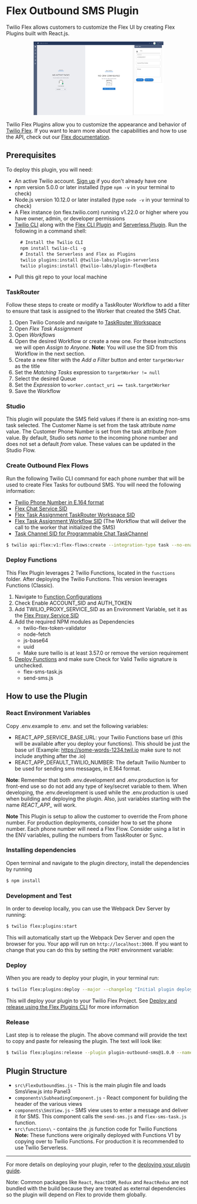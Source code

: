 # Flex Outbound SMS Plugin

Twilio Flex allows customers to customize the Flex UI by creating Flex Plugins built with React.js. 

<p align="center">
    <img src="assets/FlexOutboundSms.png" height="200" >

Twilio Flex Plugins allow you to customize the appearance and behavior of [Twilio Flex](https://www.twilio.com/flex). If you want to learn more about the capabilities and how to use the API, check out our [Flex documentation](https://www.twilio.com/docs/flex).

## Prerequisites

To deploy this plugin, you will need:
- An active Twilio account. [Sign up](https://www.twilio.com/try-twilio) if you don't already have one
- npm version 5.0.0 or later installed (type `npm -v` in your terminal to check)
- Node.js version 10.12.0 or later installed (type `node -v` in your terminal to check)
- A Flex instance (on flex.twilio.com) running v1.22.0 or higher where you have owner, admin, or developer permissions
- [Twilio CLI](https://www.twilio.com/docs/twilio-cli/quickstart#install-twilio-cli) along with the [Flex CLI Plugin](https://www.twilio.com/docs/twilio-cli/plugins#available-plugins) and [Serverless Plugin](https://www.twilio.com/docs/twilio-cli/plugins#available-plugins). Run the following in a command shell:
   ```
     # Install the Twilio CLI
     npm install twilio-cli -g
     # Install the Serverless and Flex as Plugins
     twilio plugins:install @twilio-labs/plugin-serverless
     twilio plugins:install @twilio-labs/plugin-flex@beta
   ```
- Pull this git repo to your local machine

### TaskRouter
Follow these steps to create or modify a TaskRouter Workflow to add a filter to ensure that task is assigned to the Worker that created the SMS Chat.  

1. Open Twilio Console and navigate to [TaskRouter Workspace](https://www.twilio.com/console/taskrouter/workspaces)
2. Open *Flex Task Assignment*
3. Open *Workflows*
4. Open the desired Workflow or create a new one.  For these instructions we will open *Assign to Anyone*. **Note:** You will use the SID from this Workflow in the next section. 
5. Create a new filter with the *Add a Filter* button and enter `targetWorker` as the title
6. Set the *Matching Tasks* expression to `targetWorker != null`
7. Select the desired Queue
8. Set the *Expression* to `worker.contact_uri == task.targetWorker`
9. Save the Workflow

### Studio
This plugin will populate the SMS field values if there is an existing non-sms task selected. The Customer Name is set from the task attribute *name* value. The Customer Phone Number is set from the task attribute *from* value. By default, Studio sets *name* to the incoming phone number and does not set a default *from* value. These values can be updated in the Studio Flow.

### Create Outbound Flex Flows

Run the following Twilio CLI command for each phone number that will be used to create Flex Tasks for outbound SMS. You will need the following information:
   * [Twilio Phone Number in E.164 format]()
   * [Flex Chat Service SID](https://www.twilio.com/console/chat/dashboard)
   * [Flex Task Assignment TaskRouter Workspace SID](https://www.twilio.com/console/taskrouter/workspaces)
   * [Flex Task Assignment Workflow SID](https://www.twilio.com/console/taskrouter/workspaces) (The Workflow that will deliver the call to the worker that initialized the SMS)
   * [Task Channel SID for Programmable Chat TaskChannel](https://www.twilio.com/console/taskrouter/workspaces)

```bash
$ twilio api:flex:v1:flex-flows:create --integration-type task --no-enabled  --friendly-name "Outbound Flex Flow" --channel-type sms --contact-identity +XXXXXXXXXXX --chat-service-sid ISXXXXXXXXXXXXXXXXXXXXXXXXXXXXXXXX --integration.workspace-sid WSXXXXXXXXXXXXXXXXXXXXXXXXXXXXXXXX --integration.workflow-sid WWXXXXXXXXXXXXXXXXXXXXXXXXXXXXXXXX --integration.channel TCXXXXXXXXXXXXXXXXXXXXXXXXXXXXXXXX --janitor-enabled
```

### Deploy Functions

This Flex Plugin leverages 2 Twilio Functions, located in the `functions` folder. After deploying the Twilio Functions. This version leverages Functions (Classic).

1. Navigate to [Function Configurations](https://www.twilio.com/console/functions/configure)
2. Check Enable ACCOUNT_SID and AUTH_TOKEN
3. Add TWILIO_PROXY_SERVICE_SID as an Environment Variable, set it as the [Flex Proxy Service SID](https://www.twilio.com/console/proxy)
4. Add the required NPM modules as Dependencies
   * twilio-flex-token-validator
   * node-fetch
   * js-base64
   * uuid
   * Make sure twilio is at least 3.57.0 or remove the version requirement
5. [Deploy Functions](https://www.twilio.com/console/functions/manage) and make sure Check for Valid Twilio signature is unchecked. 
   * flex-sms-task.js
   * send-sms.js

## How to use the Plugin

### React Environment Variables

Copy .env.example to .env. and set the following variables:
   * REACT_APP_SERVICE_BASE_URL: your Twilio Functions base url (this will be available after you deploy your functions). This should be just the base url (Example: https://some-words-1234.twil.io make sure to not include anything after the .io) 
   * REACT_APP_DEFAULT_TWILIO_NUMBER: The default Twilio Number to be used for sending sms messages, in E.164 format. 

  **Note**: Remember that both .env.development and .env.production is for front-end use so do not add any type of key/secret variable to them. When developing, the .env.development is used while the .env.production is used when building and deploying the plugin. Also, just variables starting with the name *REACT_APP_* will work.

  **Note** This Plugin is setup to allow the customer to override the From phone number. For production deployments, consider how to set the phone number.  Each phone number will need a Flex Flow.  Consider using a list in the ENV variables, pulling the numbers from TaskRouter or Sync. 

### Installing dependencies 
Open terminal and navigate to the plugin directory, install the dependencies by running 

```bash
$ npm install
```

### Development and Test

In order to develop locally, you can use the Webpack Dev Server by running:

```bash
$ twilio flex:plugins:start
```

This will automatically start up the Webpack Dev Server and open the browser for you. Your app will run on `http://localhost:3000`. If you want to change that you can do this by setting the `PORT` environment variable:

### Deploy

When you are ready to deploy your plugin, in your terminal run:

```bash
$ twilio flex:plugins:deploy --major --changelog "Initial plugin deployment" --description "Flex Outbound SMS Plugin"
```

This will deploy your plugin to your Twilio Flex Project. See [Deploy and release using the Flex Plugins CLI](https://www.twilio.com/docs/flex/developer/plugins/cli/deploy-and-release#deploying-a-major-version-of-a-plugin) for more information

### Release
Last step is to release the plugin.  The above command will provide the text to copy and paste for releasing the plugin. The text will look like:

```bash
$ twilio flex:plugins:release --plugin plugin-outbound-sms@1.0.0 --name "Autogenerated Release " --description "The description of this Flex Plugin Configuration"
```

## Plugin Structure

- `src\FlexOutboundSms.js` - This is the main plugin file and loads SmsView.js into Panel3
- `components\SubheadingComponent.js` - React component for building the header of the various views
- `components\SmsView.js` - SMS view uses to enter a message and deliver it for SMS.  This component calls the `send-sms.js` and `flex-sms-task.js` function.
- `src\functions\` - contains the .js function code for Twilio Functions  **Note:** These functions were originally deployed with Functions V1 by copying over to Twilio Functions. For production it is recommended to use Twilio Serverless. 


---
For more details on deploying your plugin, refer to the [deploying your plugin guide](https://www.twilio.com/docs/flex/plugins#deploying-your-plugin).

Note: Common packages like `React`, `ReactDOM`, `Redux` and `ReactRedux` are not bundled with the build because they are treated as external dependencies so the plugin will depend on Flex to provide them globally.

